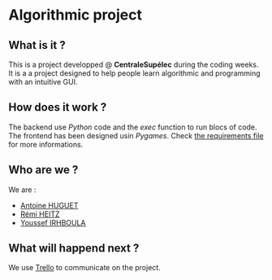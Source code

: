# Algorithmic project

## What is it ?
This is a project developped @ **CentraleSupélec** during the coding weeks. It is a a project designed to help people learn algorithmic and programming with an intuitive GUI.

## How does it work ?
The backend use *Python* code and the *exec* function to run blocs of code.
The frontend has been designed usin *Pygames*.
Check [the requirements file](./REQUIREMENTS.md) for more informations. 

## Who are we ?
We are :
- [Antoine HUGUET](https://github.com/antoine-huguet)
- [Rémi HEITZ](https://github.com/remiUP)
- [Youssef IRHBOULA](https://github.com/yoyotir)

## What will happend next ?

We use [Trello](https://trello.com/b/DLjSTZcU/projetalgo) to communicate on the project.
